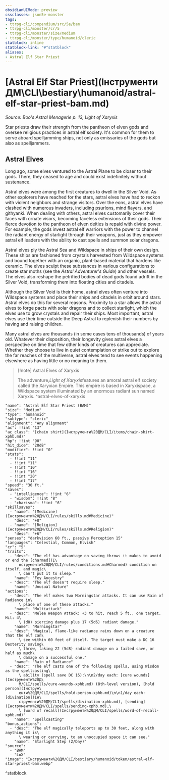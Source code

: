 ```yaml
---
obsidianUIMode: preview
cssclasses: json5e-monster
tags:
- ttrpg-cli/compendium/src/5e/bam
- ttrpg-cli/monster/cr/5
- ttrpg-cli/monster/size/medium
- ttrpg-cli/monster/type/humanoid/cleric
statblock: inline
statblock-link: "#^statblock"
aliases:
- Astral Elf Star Priest
---
```

# [Astral Elf Star Priest](Інструменти ДМ\CLI\bestiary\humanoid/astral-elf-star-priest-bam.md)
*Source: Boo's Astral Menagerie p. 13, Light of Xaryxis*  

Star priests draw their strength from the pantheon of elven gods and oversee religious practices in astral elf society. It's common for them to serve aboard spelljamming ships, not only as emissaries of the gods but also as spelljammers.

## Astral Elves

Long ago, some elves ventured to the Astral Plane to be closer to their gods. There, they ceased to age and could exist indefinitely without sustenance.

Astral elves were among the first creatures to dwell in the Silver Void. As other explorers have reached for the stars, astral elves have had to reckon with violent neighbors and strange visitors. Over the eons, astral elves have clashed with numerous invaders, including psurlons, mind flayers, and githyanki. When dealing with others, astral elves customarily cover their faces with ornate visors, becoming faceless extensions of their gods. Their fierce devotion to the pantheon of elven deities is repaid with divine power. For example, the gods invest astral elf warriors with the power to channel the radiant energy of starlight through their weapons, just as they empower astral elf leaders with the ability to cast spells and summon solar dragons.

Astral elves ply the Astral Sea and Wildspace in ships of their own design. These ships are fashioned from crystals harvested from Wildspace systems and bound together with an organic, plant-based material that hardens like ceramic. The elves sculpt these substances in various configurations to create star moths (see the *Astral Adventurer's Guide*) and other vessels. The elves also reshape the petrified bodies of dead gods found adrift in the Silver Void, transforming them into floating cities and citadels.

Although the Silver Void is their home, astral elves often venture into Wildspace systems and place their ships and citadels in orbit around stars. Astral elves do this for several reasons. Proximity to a star allows the astral elves to forge pacts with solar dragons and to collect starlight, which the elves use to grow crystals and repair their ships. Most important, astral elves use their time outside the Deep Astral to replenish their numbers by having and raising children.

Many astral elves are thousands (in some cases tens of thousands) of years old. Whatever their disposition, their longevity gives astral elves a perspective on time that few other kinds of creatures can appreciate. Whether they choose to live in quiet contemplation or strike out to explore the far reaches of the multiverse, astral elves tend to see events happening elsewhere as having little or no meaning to them.

> [!note] Astral Elves of Xaryxis
> 
> The adventure,*Light of Xaryxis*features an amoral astral elf society called the Xaryxian Empire. This empire is based in Xaryxispace, a Wildspace system illuminated by an enormous radiant sun named Xaryxis.
^astral-elves-of-xaryxis

```statblock
"name": "Astral Elf Star Priest (BAM)"
"size": "Medium"
"type": "humanoid"
"subtype": "cleric"
"alignment": "Any alignment"
"ac": !!int "13"
"ac_class": "[chain shirt](Інструменти%20ДМ/CLI/items/chain-shirt-xphb.md)"
"hp": !!int "90"
"hit_dice": "20d8"
"modifier": !!int "0"
"stats":
  - !!int "11"
  - !!int "11"
  - !!int "10"
  - !!int "16"
  - !!int "20"
  - !!int "17"
"speed": "30 ft."
"saves":
  - "intelligence": !!int "6"
  - "wisdom": !!int "8"
  - "charisma": !!int "6"
"skillsaves":
  - "name": "[Medicine](Інструменти%20ДМ/CLI/rules/skills.md#Medicine)"
    "desc": "+8"
  - "name": "[Religion](Інструменти%20ДМ/CLI/rules/skills.md#Religion)"
    "desc": "+6"
"senses": "darkvision 60 ft., passive Perception 15"
"languages": "Celestial, Common, Elvish"
"cr": "5"
"traits":
  - "desc": "The elf has advantage on saving throws it makes to avoid or end the [charmed](І\
      нструменти%20ДМ/CLI/rules/conditions.md#Charmed) condition on itself, and magic\
      \ can't put it to sleep."
    "name": "Fey Ancestry"
  - "desc": "The elf doesn't require sleep."
    "name": "Unusual Nature"
"actions":
  - "desc": "The elf makes two Morningstar attacks. It can use Rain of Radiance in\
      \ place of one of these attacks."
    "name": "Multiattack"
  - "desc": "Melee Weapon Attack: +3 to hit, reach 5 ft., one target. Hit: 4\
      \ (d8) piercing damage plus 17 (5d6) radiant damage."
    "name": "Morningstar"
  - "desc": "Magical, flame-like radiance rains down on a creature that the elf can\
      \ see within 60 feet of itself. The target must make a DC 16 Dexterity saving\
      \ throw, taking 22 (5d8) radiant damage on a failed save, or half as much\
      \ damage on a successful one."
    "name": "Rain of Radiance"
  - "desc": "The elf casts one of the following spells, using Wisdom as the spellcasting\
      \ ability (spell save DC 16):\n\n2/day each: [cure wounds](Інструменти%20Д\
      М/CLI/spells/cure-wounds-xphb.md) (8th-level version), [hold person](Інструм\
      енти%20ДМ/CLI/spells/hold-person-xphb.md)\n\n1/day each: [divination](Ін\
      струменти%20ДМ/CLI/spells/divination-xphb.md), [sending](Інструменти%20ДМ/CLI/spells/sending-xphb.md),\
      \ [word of recall](Інструменти%20ДМ/CLI/spells/word-of-recall-xphb.md)"
    "name": "Spellcasting"
"bonus_actions":
  - "desc": "The elf magically teleports up to 30 feet, along with anything it is\
      \ wearing or carrying, to an unoccupied space it can see."
    "name": "Starlight Step (2/Day)"
"source":
  - "BAM"
  - "LoX"
"image": "Інструменти%20ДМ/CLI/bestiary/humanoid/token/astral-elf-star-priest-bam.webp"
```
^statblock